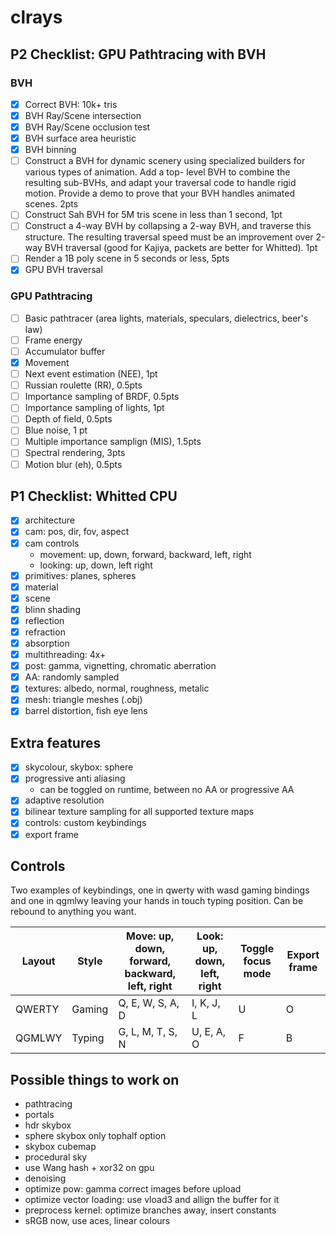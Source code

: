 # clrays

## P2 Checklist: GPU Pathtracing with BVH
### BVH
- [x] Correct BVH: 10k+ tris
- [x] BVH Ray/Scene intersection
- [x] BVH Ray/Scene occlusion test
- [x] BVH surface area heuristic
- [x] BVH binning
- [ ] Construct a BVH for dynamic scenery using specialized builders for various types of animation. Add a top-
level BVH to combine the resulting sub-BVHs, and adapt your traversal code to handle rigid motion. Provide
a demo to prove that your BVH handles animated scenes. 2pts
- [ ] Construct Sah BVH for 5M tris scene in less than 1 second, 1pt
- [ ] Construct a 4-way BVH by collapsing a 2-way BVH, and traverse this structure. The resulting traversal speed
must be an improvement over 2-way BVH traversal (good for Kajiya, packets are better for Whitted). 1pt
- [ ] Render a 1B poly scene in 5 seconds or less, 5pts
- [x] GPU BVH traversal
### GPU Pathtracing
- [ ] Basic pathtracer (area lights, materials, speculars, dielectrics, beer's law)
- [ ] Frame energy
- [ ] Accumulator buffer
- [x] Movement
- [ ] Next event estimation (NEE), 1pt
- [ ] Russian roulette (RR), 0.5pts
- [ ] Importance sampling of BRDF, 0.5pts
- [ ] Importance sampling of lights, 1pt
- [ ] Depth of field, 0.5pts
- [ ] Blue noise, 1 pt
- [ ] Multiple importance samplign (MIS), 1.5pts
- [ ] Spectral rendering, 3pts
- [ ] Motion blur (eh), 0.5pts

## P1 Checklist: Whitted CPU
- [x] architecture
- [x] cam: pos, dir, fov, aspect
- [x] cam controls
  - movement: up, down, forward, backward, left, right
  - looking: up, down, left right
- [x] primitives: planes, spheres
- [x] material
- [x] scene
- [x] blinn shading
- [x] reflection
- [x] refraction
- [x] absorption
- [x] multithreading: 4x+
- [x] post: gamma, vignetting, chromatic aberration
- [x] AA: randomly sampled
- [x] textures: albedo, normal, roughness, metalic
- [x] mesh: triangle meshes (.obj)
- [x] barrel distortion, fish eye lens

## Extra features
- [x] skycolour, skybox: sphere
- [x] progressive anti aliasing
  - can be toggled on runtime, between no AA or progressive AA
- [x] adaptive resolution
- [x] bilinear texture sampling for all supported texture maps
- [x] controls: custom keybindings
- [x] export frame

## Controls

Two examples of keybindings, one in qwerty with wasd gaming bindings and one in qgmlwy leaving your hands in touch typing position.
Can be rebound to anything you want.

Layout  | Style | Move: up, down, forward, backward, left, right | Look: up, down, left, right | Toggle focus mode | Export frame
--------|-------|------------------------------------------------|-----------------------------|-------------------|---------------
QWERTY  |Gaming | Q, E, W, S, A, D                               | I, K, J, L                  | U                 | O
QGMLWY  |Typing | G, L, M, T, S, N                               | U, E, A, O                  | F                 | B

## Possible things to work on
- pathtracing
- portals
- hdr skybox
- sphere skybox only tophalf option
- skybox cubemap
- procedural sky
- use Wang hash + xor32 on gpu
- denoising
- optimize pow: gamma correct images before upload
- optimize vector loading: use vload3 and allign the buffer for it
- preprocess kernel: optimize branches away, insert constants
- sRGB now, use aces, linear colours

